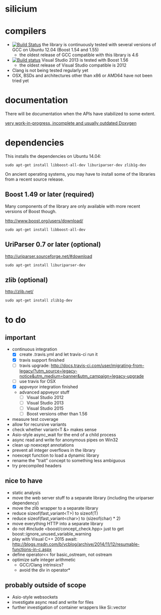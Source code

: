 silicium
========

compilers
=========

* [![Build Status](https://travis-ci.org/TyRoXx/silicium.svg?branch=master)](https://travis-ci.org/TyRoXx/silicium)
  the library is continuously tested with several versions of GCC on Ubuntu 12.04 (Boost 1.54 and 1.55)
  * the oldest release of GCC compatible with this library is 4.6
* [![Build status](https://ci.appveyor.com/api/projects/status/c3g0m66oe3t6e6ct/branch/master?svg=true)](https://ci.appveyor.com/project/TyRoXx/silicium/branch/master)
  Visual Studio 2013 is tested with Boost 1.56
  * the oldest release of Visual Studio compatible is 2012
* Clang is not being tested regularly yet
* OSX, BSDs and architectures other than x86 or AMD64 have not been tried yet

documentation
=============

There will be documentation when the APIs have stabilized to some extent.

[very work-in-progress, incomplete and usually outdated Doxygen](http://tyroxx.github.io/silicium/annotated.html)

dependencies
============

This installs the dependencies on Ubuntu 14.04:

```
sudo apt-get install libboost-all-dev liburiparser-dev zlib1g-dev
```

On ancient operating systems, you may have to install some of the
libraries from a recent source release.

Boost 1.49 or later (required)
------------------------------

Many components of the library are only available with more recent versions of Boost though.

http://www.boost.org/users/download/

```
sudo apt-get install libboost-all-dev
```

UriParser 0.7 or later (optional)
---------------------------------

http://uriparser.sourceforge.net/#download

```
sudo apt-get install liburiparser-dev
```

zlib (optional)
---------------

http://zlib.net/

```
sudo apt-get install zlib1g-dev
```

to do
=====

important
---------

* continuous integration
  * [x] create .travis.yml and let travis-ci run it
  * [x] travis support finished
  * [ ] travis upgrade: http://docs.travis-ci.com/user/migrating-from-legacy/?utm_source=legacy-notice&utm_medium=banner&utm_campaign=legacy-upgrade
  * [ ] use travis for OSX
  * [x] appveyor integration finished
  * advanced appveyor stuff
    * [ ] Visual Studio 2012
    * [ ] Visual Studio 2013
    * [ ] Visual Studio 2015
    * [ ] Boost versions other than 1.56
* measure test coverage
* allow for recursive variants
* check whether variant&lt;T &amp;&gt; makes sense
* Asio-style async_wait for the end of a child process
* async read and write for anonymous pipes on Win32
* clean up noexcept annotations
* prevent all integer overflows in the library
* noexcept function to load a dynamic library
* rename the "trait" concept to something less ambiguous
* try precompiled headers

nice to have
------------

* static analysis
* move the web server stuff to a separate library (including the uriparser dependency)
* move the zlib wrapper to a separate library
* reduce sizeof(fast_variant&lt;T&gt;) to sizeof(T)
* reduce sizeof(fast_variant&lt;char&gt;) to (sizeof(char) * 2)
* move everything HTTP into a separate library
* do not #include <boost/concept_check.hpp> just to get boost::ignore_unused_variable_warning
* play with Visual C++ 2015 await: http://blogs.msdn.com/b/vcblog/archive/2014/11/12/resumable-functions-in-c.aspx
* define operator<< for basic_ostream, not ostream
* optimize safe integer arithmetic
  * GCC/Clang intrinsics?
  * avoid the div in operator*

probably outside of scope
-------------------------

* Asio-style websockets
* investigate async read and write for files
* further investigation of container wrappers like Si::vector
